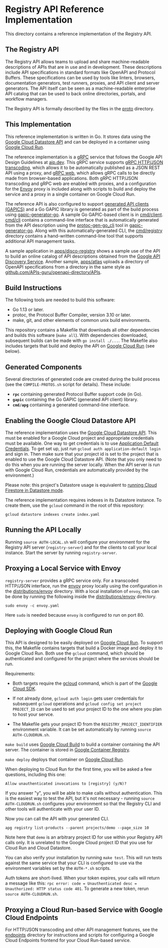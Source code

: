 # Registry API Reference Implementation

This directory contains a reference implementation of the Registry API.

## The Registry API

The Registry API allows teams to upload and share machine-readable descriptions
of APIs that are in use and in development. These descriptions include API
specifications in standard formats like OpenAPI and Protocol Buffers. These
specifications can be used by tools like linters, browsers, documentation
generators, test runners, proxies, and API client and server generators. The
API itself can be seen as a machine-readable enterprise API catalog that can be
used to back online directories, portals, and workflow managers.

The Registry API is formally described by the files in the [proto](proto)
directory.

## This Implementation

This reference implementation is written in Go. It stores data using the
[Google Cloud Datastore API](https://cloud.google.com/datastore) and can be
deployed in a container using [Google Cloud Run](https://cloud.google.com/run).

The reference implementation is a [gRPC](https://grpc.io) service that follows
the Google API Design Guidelines at [aip.dev](https://aip.dev). This gRPC
service supports [gRPC HTTP/JSON transcoding](https://aip.dev/127), which
allows it to be automatically published as a JSON REST API using a proxy, and
[gRPC web](https://github.com/grpc/grpc-web), which allows gRPC calls to be
directly made from browser-based applications. Both gRPC HTTP/JSON transcoding
and gRPC web are enabled with proxies, and a configuration for the
[Envoy](https://www.envoyproxy.io/) proxy is included along with scripts to
build and deploy the service and a proxy in a single container on Google Cloud
Run.

The reference API is also configured to support
[generated API clients (GAPICS)](https://googleapis.github.io/gapic-generators/)
and a Go GAPIC library is generated as part of the build process using
[gapic-generator-go](https://github.com/googleapis/gapic-generator-go). A
sample Go GAPIC-based client is in [cmd/client](cmd/client). [cmd/cli](cmd/cli)
contains a command-line interface that is automatically generated from the API
description using the
[protoc-gen-go_cli](https://github.com/googleapis/gapic-generator-go/tree/master/cmd/protoc-gen-go_cli)
tool in [gapic-generator-go](https://github.com/googleapis/gapic-generator-go).
Along with this automatically-generated CLI, the [cmd/registry](cmd/registry)
directory contains a hand-written command-line tool that supports additional
API management tasks.

A sample application in [apps/disco-registry](apps/disco-registry) shows a
sample use of the API to build an online catalog of API descriptions obtained
from the
[Google API Discovery Service](https://developers.google.com/discovery).
Another sample, [apps/atlas](apps/atlas) uploads a directory of OpenAPI
specifications from a directory in the same style as
[github.com/APIs-guru/openapi-directory/APIs](https://github.com/APIs-guru/openapi-directory/tree/master/APIs).

## Build Instructions

The following tools are needed to build this software:

- Go 1.13 or later.
- protoc, the Protocol Buffer Compiler, version 3.10 or later.
- make, git, and other elements of common unix build environments.

This repository contains a Makefile that downloads all other dependencies and
builds this software (`make all`). With dependencies downloaded, subsequent
builds can be made with `go install ./...`. The Makefile also includes targets
that build and deploy the API on
[Google Cloud Run](https://cloud.google.com/run) (see below).

## Generated Components

Several directories of generated code are created during the build process (see
the `COMPILE-PROTOS.sh` script for details). These include:

- **`rpc`** containing generated Protocol Buffer support code (in Go).
- **`gapic`** containing the Go GAPIC (generated API client) library.
- **`cmd/apg`** containing a generated command-line interface.

## Enabling the Google Cloud Datastore API

The reference implementation uses the
[Google Cloud Datastore API](https://cloud.google.com/datastore). This must be
enabled for a Google Cloud project and appropriate credentials must be
available. One way to get credentials is to use
[Application Default Credentials](https://cloud.google.com/docs/authentication/production).
To get set up, just run `gcloud auth application-default login` and sign in.
Then make sure that your project id is set to the project that is enabled to
use the Google Cloud Datastore API. (Note that you only need to do this when
you are running the server locally. When the API server is run with Google
Cloud Run, credentials are automatically provided by the environment.)

Please note: this project's Datastore usage is equivalent to
[running Cloud Firestore in Datastore mode](https://cloud.google.com/datastore/docs).

The reference implementation requires indexes in its Datastore instance. To
create them, use the `gcloud` command in the root of this repository:

```
gcloud datastore indexes create index.yaml
```

## Running the API Locally

Running `source AUTH-LOCAL.sh` will configure your environment for the Registry
API server (`registry-server`) and for the clients to call your local instance.
Start the server by running `registry-server`.

## Proxying a Local Service with Envoy

`registry-server` provides a gRPC service only. For a transcoded HTTP/JSON
interface, run the [envoy](https://www.envoyproxy.io) proxy locally using the
configuration in the [distributions/envoy](distributions/envoy) directory. With
a local installation of `envoy`, this can be done by running the following
inside the [distributions/envoy](distributions/envoy) directory.

```
sudo envoy -c envoy.yaml
```

Here `sudo` is needed because `envoy` is configured to run on port 80.

## Deploying with Google Cloud Run

This API is designed to be easily deployed on
[Google Cloud Run](https://cloud.google.com/run). To support this, the Makefile
contains targets that build a Docker image and deploy it to Google Cloud Run.
Both use the `gcloud` command, which should be authenticated and configured for
the project where the services should be run.

Requirements:

- Both targets require the [gcloud](https://cloud.google.com/sdk/gcloud)
  command, which is part of the
  [Google Cloud SDK](https://cloud.google.com/sdk).

- If not already done, `gcloud auth login` gets user credentials for subsequent
  `gcloud` operations and `gcloud config set project PROJECT_ID` can be used to
  set your project ID to the one where you plan to host your servce.

- The Makefile gets your project ID from the `REGISTRY_PROJECT_IDENTIFIER`
  environment variable. It can be set automatically by running
  `source AUTH-CLOUDRUN.sh`.

`make build` uses [Google Cloud Build](https://cloud.google.com/cloud-build) to
build a container containing the API server. The container is stored in
[Google Container Registry](https://cloud.google.com/container-registry).

`make deploy` deploys that container on
[Google Cloud Run](https://cloud.google.com/run).

When deploying to Cloud Run for the first time, you will be asked a few
questions, including this one:

`Allow unauthenticated invocations to [registry] (y/N)?`

If you answer "y", you will be able to make calls without authentication. This
is the easiest way to test the API, but it's not necessary - running
`source AUTH-CLOUDRUN.sh` configures your environment so that the Registry CLI
and other tools will authenticate with your user ID.

Now you can call the API with your generated CLI.

`apg registry list-products --parent projects/demo --page_size 10`

Note here that `demo` is an arbitrary project ID for use within your Registry
API calls only. It is unrelated to the Google Cloud project ID that you use for
Cloud Run and Cloud Datastore.

You can also verify your installation by running `make test`. This will run
tests against the same service that your CLI is configured to use via the
environment variables set by the `AUTH-*.sh` scripts.

Auth tokens are short-lived. When your token expires, your calls will return a
message like this:
`rpc error: code = Unauthenticated desc = Unauthorized: HTTP status code 401`.
To generate a new token, rerun `source AUTH-CLOUDRUN.sh`.

## Proxying a Cloud Run-based Service with Google Cloud Endpoints

For HTTP/JSON transcoding and other API management features, see the
[endpoints](endpoints) directory for instructions and scripts for configuring a
Google Cloud Endpoints frontend for your Cloud Run-based service.
